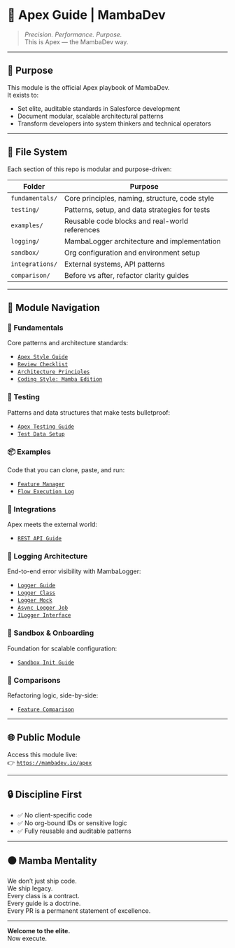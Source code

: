# 🐍 Apex Guide | MambaDev

> *Precision. Performance. Purpose.*  
> This is Apex — the MambaDev way.

---

## 📘 Purpose

This module is the official Apex playbook of MambaDev.  
It exists to:

- Set elite, auditable standards in Salesforce development
- Document modular, scalable architectural patterns
- Transform developers into system thinkers and technical operators

---

## 📂 File System

Each section of this repo is modular and purpose-driven:

| Folder           | Purpose                                               |
|------------------|-------------------------------------------------------|
| `fundamentals/`  | Core principles, naming, structure, code style        |
| `testing/`       | Patterns, setup, and data strategies for tests        |
| `examples/`      | Reusable code blocks and real-world references        |
| `logging/`       | MambaLogger architecture and implementation           |
| `sandbox/`       | Org configuration and environment setup               |
| `integrations/`  | External systems, API patterns                        |
| `comparison/`    | Before vs after, refactor clarity guides              |

---

## 🧱 Module Navigation

### 🧩 Fundamentals  
Core patterns and architecture standards:
- [`Apex Style Guide`](fundamentals/apex-style-guide.md)
- [`Review Checklist`](fundamentals/apex-review-checklist.md)
- [`Architecture Principles`](fundamentals/architecture-principles.md)
- [`Coding Style: Mamba Edition`](fundamentals/mambadev-coding-style.md)

### 🧪 Testing  
Patterns and data structures that make tests bulletproof:
- [`Apex Testing Guide`](testing/apex-testing-guide.md)
- [`Test Data Setup`](testing/data/test-data-setup.md)

### 📦 Examples  
Code that you can clone, paste, and run:
- [`Feature Manager`](examples/classes/feature-manager.cls)
- [`Flow Execution Log`](examples/flow-execution-log.md)

### 🔌 Integrations  
Apex meets the external world:
- [`REST API Guide`](integrations/rest-api-guide.md)

### 🧱 Logging Architecture  
End-to-end error visibility with MambaLogger:
- [`Logger Guide`](logging/logger-implementation.md)
- [`Logger Class`](examples/classes/logger.cls)
- [`Logger Mock`](examples/classes/logger-mock.cls)
- [`Async Logger Job`](examples/classes/async-logger-job.cls)
- [`ILogger Interface`](examples/classes/ilogger.cls)

### 🧪 Sandbox & Onboarding  
Foundation for scalable configuration:
- [`Sandbox Init Guide`](sandbox/sandbox-init-guide.md)

### 🧠 Comparisons  
Refactoring logic, side-by-side:
- [`Feature Comparison`](comparison/apex-feature-comparison.md)

---

## 🌐 Public Module

Access this module live:  
👉 [`https://mambadev.io/apex`](https://mambadev.io/apex)

---

## 🔒 Discipline First

- ✅ No client-specific code  
- ✅ No org-bound IDs or sensitive logic  
- ✅ Fully reusable and auditable patterns

---

## ⚫ Mamba Mentality

We don’t just ship code.  
We ship legacy.  
Every class is a contract.  
Every guide is a doctrine.  
Every PR is a permanent statement of excellence.

---

**Welcome to the elite.**  
Now execute.
